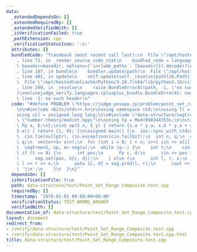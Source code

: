 ```yaml
---
data:
  _extendedDependsOn: []
  _extendedRequiredBy: []
  _extendedVerifiedWith: []
  _isVerificationFailed: true
  _pathExtension: cpp
  _verificationStatusIcon: ':x:'
  attributes: {}
  bundledCode: "Traceback (most recent call last):\n  File \"/opt/hostedtoolcache/Python/3.10.7/x64/lib/python3.10/site-packages/onlinejudge_verify/documentation/build.py\"\
    , line 71, in _render_source_code_stat\n    bundled_code = language.bundle(stat.path,\
    \ basedir=basedir, options={'include_paths': [basedir]}).decode()\n  File \"/opt/hostedtoolcache/Python/3.10.7/x64/lib/python3.10/site-packages/onlinejudge_verify/languages/cplusplus.py\"\
    , line 187, in bundle\n    bundler.update(path)\n  File \"/opt/hostedtoolcache/Python/3.10.7/x64/lib/python3.10/site-packages/onlinejudge_verify/languages/cplusplus_bundle.py\"\
    , line 401, in update\n    self.update(self._resolve(pathlib.Path(included), included_from=path))\n\
    \  File \"/opt/hostedtoolcache/Python/3.10.7/x64/lib/python3.10/site-packages/onlinejudge_verify/languages/cplusplus_bundle.py\"\
    , line 260, in _resolve\n    raise BundleErrorAt(path, -1, \"no such header\"\
    )\nonlinejudge_verify.languages.cplusplus_bundle.BundleErrorAt: number-theory/modint.hpp:\
    \ line -1: no such header\n"
  code: "#define PROBLEM \"https://judge.yosupo.jp/problem/point_set_range_composite\"\
    \n\n#include <bits/stdc++.h>\n\nusing namespace std;\n\nusing ll = long long;\n\
    using ull = unsigned long long;\n\n#include \"data-structure/segtree.hpp\"\n#include\
    \ \"number-theory/modint.hpp\"\n\nusing Fp = Mod<998244353>;\n\nstruct S {\n \
    \ Fp a, b;\n};\n\nS op(S x, S y) { return {x.a * y.a, x.b * y.a + y.b}; }\n\n\
    S e() { return {1, 0}; }\n\nsigned main() {\n  ios::sync_with_stdio(false);\n\
    \  cin.tie(nullptr), cin.exceptions(cin.failbit);\n  int n, q;\n  cin >> n >>\
    \ q;\n  vector<S> a(n);\n  for (int i = 0; i < n; i++) cin >> a[i].a >> a[i].b;\n\
    \  segtree<S, op, e> seg(a);\n  while (q--) {\n    int t;\n    cin >> t;\n   \
    \ if (t == 0) {\n      int pos;\n      Fp c, d;\n      cin >> pos >> c >> d;\n\
    \      seg.set(pos, S{c, d});\n    } else {\n      int l, r, x;\n      cin >>\
    \ l >> r >> x;\n      auto [c, d] = seg.prod(l, r);\n      cout << c * x + d <<\
    \ '\\n';\n    }\n  }\n}"
  dependsOn: []
  isVerificationFile: true
  path: data-structure/test/Point_Set_Range_Composite.test.cpp
  requiredBy: []
  timestamp: '1970-01-01 00:00:00+00:00'
  verificationStatus: TEST_WRONG_ANSWER
  verifiedWith: []
documentation_of: data-structure/test/Point_Set_Range_Composite.test.cpp
layout: document
redirect_from:
- /verify/data-structure/test/Point_Set_Range_Composite.test.cpp
- /verify/data-structure/test/Point_Set_Range_Composite.test.cpp.html
title: data-structure/test/Point_Set_Range_Composite.test.cpp
---
```

